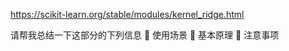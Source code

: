 https://scikit-learn.org/stable/modules/kernel_ridge.html

请帮我总结一下这部分的下列信息
📌 使用场景
📌 基本原理
📌 注意事项





